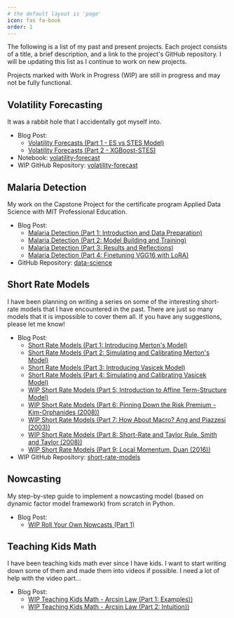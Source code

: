 ```yaml
---
# the default layout is 'page'
icon: fas fa-book
order: 1
---
```


The following is a list of my past and present projects. Each project consists of a title, a brief description, and a link to the project's GitHub repository. I will be updating this list as I continue to work on new projects.

Projects marked with Work in Progress (WIP) are still in progress and may not be fully functional.

## Volatility Forecasting
It was a rabbit hole that I accidentally got myself into.
 - Blog Post: 
   - [Volatility Forecasts (Part 1 - ES vs STES Model)](https://steveya.github.io/posts/volatility-forecast-1/)
   - [Volatility Forecasts (Part 2 - XGBoost-STES)](https://steveya.github.io/posts/volatility-forecast-2/)
 - Notebook: [volatility-forecast](https://github.com/steveya/volatility-forecast/blob/main/notebook/stes_volatility_forecast.ipynb)
 - WIP GitHub Repository: [volatility-forecast](https://github.com/steveya/volatility-forecast)

## Malaria Detection
My work on the Capstone Project for the certificate program Applied Data Science with MIT Professional Education. 
 - Blog Post: 
   - [Malaria Detection (Part 1: Introduction and Data Preparation)](https://steveya.github.io/posts/malaria-detection-1/)
   - [Malaria Detection (Part 2: Model Building and Training)](https://steveya.github.io/posts/malaria-detection-2/)
   - [Malaria Detection (Part 3: Results and Reflections)](https://steveya.github.io/posts/malaria-detection-3/)
   - [Malaria Detection (Part 4: Finetuning VGG16 with LoRA)](https://steveya.github.io/posts/malaria-detection-4/)
 - GitHub Repository: [data-science](https://github.com/steveya/data-science/blob/main/notebook/malaria-detection/malaria-detection.ipynb)

## Short Rate Models
I have been planning on writing a series on some of the interesting short-rate models that I have encountered in the past. There are just so many models that it is impossible to cover them all. If you have any suggestions, please let me know!
 - Blog Post: 
   - [Short Rate Models (Part 1: Introducing Merton's Model)](https://steveya.github.io/posts/short-rate-models-1/)
   - [Short Rate Models (Part 2: Simulating and Calibrating Merton's Model)](https://steveya.github.io/posts/short-rate-models-2/)
   - [Short Rate Models (Part 3: Introducing Vasicek Model)](https://steveya.github.io/posts/short-rate-models-3/)
   - [Short Rate Models (Part 4: Simulating and Calibrating Vasicek Model)](https://steveya.github.io/posts/short-rate-models-4/)
   - [WIP Short Rate Models (Part 5: Introduction to Affine Term-Structure Model)](https://steveya.github.io/posts/short-rate-models-5/)
   - [WIP Short Rate Models (Part 6: Pinning Down the Risk Premium - Kim-Orphanides (2008))](https://steveya.github.io/posts/short-rate-models-6/)
   - [WIP Short Rate Models (Part 7: How About Macro? Ang and Piazzesi (2003))](https://steveya.github.io/posts/short-rate-models-7/)
   - [WIP Short Rate Models (Part 8: Short-Rate and Taylor Rule. Smith and Taylor (2008))](https://steveya.github.io/posts/short-rate-models-8/)
   - [WIP Short Rate Models (Part 9: Local Momentum. Duan (2016))](https://steveya.github.io/posts/short-rate-models-9/)
 - WIP GitHub Repository: [short-rate-models](https://github.com/steveya/short-rate-models)

## Nowcasting
My step-by-step guide to implement a nowcasting model (based on dynamic factor model framework) from scratch in Python.
 - Blog Post: 
   - [WIP Roll Your Own Nowcasts (Part 1)](https://steveya.github.io/posts/roll-your-own-nowcast-1/)

## Teaching Kids Math
I have been teaching kids math ever since I have kids. I want to start writing down some of them and made them into videos if possible. I need a lot of help with the video part...
 - Blog Post: 
   - [WIP Teaching Kids Math - Arcsin Law (Part 1: Examples))](https://steveya.github.io/posts/teaching-kids-math-arcsin-law-1/)
   - [WIP Teaching Kids Math - Arcsin Law (Part 2: Intuition))](https://steveya.github.io/posts/teaching-kids-math-arcsin-law-2/)